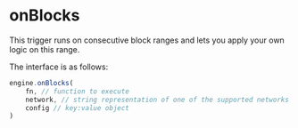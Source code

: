 # onBlocks

This trigger runs on consecutive block ranges and lets you apply your own logic on this range.

The interface is as follows:

```javascript
engine.onBlocks(
    fn, // function to execute
    network, // string representation of one of the supported networks
    config // key:value object
)
```
